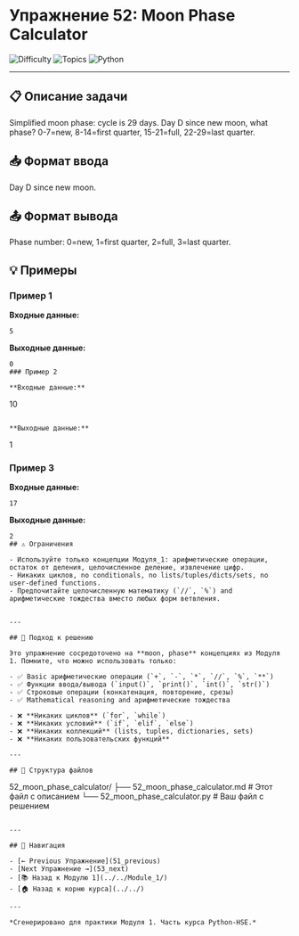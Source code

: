 # Упражнение 52: Moon Phase Calculator

![Difficulty](https://img.shields.io/badge/Difficulty-Module%201-green)
![Topics](https://img.shields.io/badge/Topics-moon%2C%20phase-blue)
![Python](https://img.shields.io/badge/Python-Module%201%20Concepts-yellow)

---

## 📋 Описание задачи

Simplified moon phase: cycle is 29 days. Day D since new moon, what phase? 0-7=new, 8-14=first quarter, 15-21=full, 22-29=last quarter.
## 📥 Формат ввода

Day D since new moon.
## 📤 Формат вывода

Phase number: 0=new, 1=first quarter, 2=full, 3=last quarter.
## 💡 Примеры

### Пример 1

**Входные данные:**
```
5
```

**Выходные данные:**
```
0
### Пример 2

**Входные данные:**
```
10
```

**Выходные данные:**
```
1
### Пример 3

**Входные данные:**
```
17
```

**Выходные данные:**
```
2
## ⚠️ Ограничения

- Используйте только концепции Модуля_1: арифметические операции, остаток от деления, целочисленное деление, извлечение цифр.
- Никаких циклов, no conditionals, no lists/tuples/dicts/sets, no user-defined functions.
- Предпочитайте целочисленную математику (`//`, `%`) and арифметические тождества вместо любых форм ветвления.


---

## 🎯 Подход к решению

Это упражнение сосредоточено на **moon, phase** концепциях из Модуля 1. Помните, что можно использовать только:

- ✅ Basic арифметические операции (`+`, `-`, `*`, `//`, `%`, `**`)
- ✅ Функции ввода/вывода (`input()`, `print()`, `int()`, `str()`)
- ✅ Строковые операции (конкатенация, повторение, срезы)
- ✅ Mathematical reasoning and арифметические тождества

- ❌ **Никаких циклов** (`for`, `while`)
- ❌ **Никаких условий** (`if`, `elif`, `else`)
- ❌ **Никаких коллекций** (lists, tuples, dictionaries, sets)
- ❌ **Никаких пользовательских функций**

---

## 📁 Структура файлов
```
52_moon_phase_calculator/
├── 52_moon_phase_calculator.md     # Этот файл с описанием
└── 52_moon_phase_calculator.py     # Ваш файл с решением
```

---

## 🔗 Навигация

- [← Previous Упражнение](51_previous) 
- [Next Упражнение →](53_next)
- [📚 Назад к Модулю 1](../../Module_1/)
- [🏠 Назад к корню курса](../../)

---

*Сгенерировано для практики Модуля 1. Часть курса Python-HSE.*
